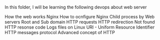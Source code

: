 In this folder, I will be learning the following devops about web server

How the web works
Nginx
How to ocnfigure Nginx
Child process by Web servers
Root and Sub domain
HTTP requests
HTTP redirection
Not found HTTP resonse code
Logs files on Linux
URI - Uniform Resource Identifier
HTTP messages protocol
Advanced concept of HTTP